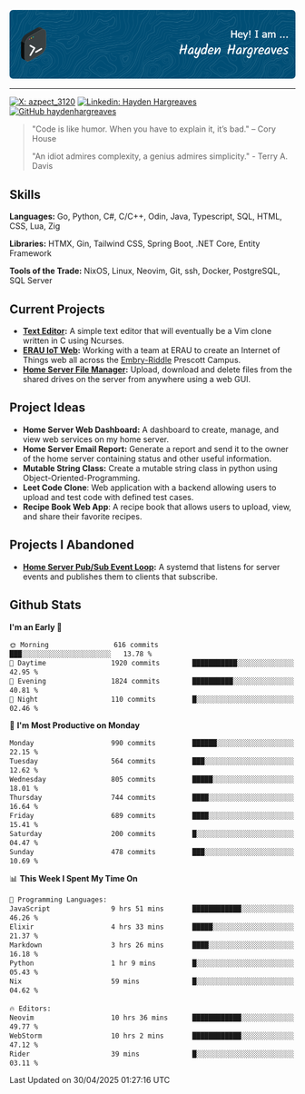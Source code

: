 ![Hayden Hargreaves](./assets/github-header-image.png)

<hr>

[![X: azpect_3120](https://img.shields.io/twitter/follow/azpect_3120?style=social)](https://x.com/azpect_3120)
[![Linkedin: Hayden Hargreaves](https://img.shields.io/badge/-Hayden%20Hargreaves-blue?style=flat-square&logo=Linkedin&logoColor=white&link=https://www.linkedin.com/in/hayden-hargreaves-37b2802a4/)](https://www.linkedin.com/in/hayden-hargreaves-37b2802a4/)
[![GitHub haydenhargreaves](https://img.shields.io/github/followers/haydenhargreaves?label=follow&style=social)](https://github.com/haydenhargreaves)

> "Code is like humor. When you have to explain it, it’s bad." – Cory House
> 
> "An idiot admires complexity, a genius admires simplicity." - Terry A. Davis

## Skills
**Languages:** Go, Python, C#, C/C++, Odin, Java, Typescript, SQL, HTML, CSS, Lua, Zig

**Libraries:** HTMX, Gin, Tailwind CSS, Spring Boot, .NET Core, Entity Framework

**Tools of the Trade:** NixOS, Linux, Neovim, Git, ssh, Docker, PostgreSQL, SQL Server


## Current Projects 
- **[Text Editor](https://github.com/haydenhargreaves/TextEditor):** A simple text editor that will eventually be a Vim clone written in C using Ncurses.
- **[ERAU IoT Web](https://github.com/haydenhargreaves/InternetOfThings):** Working with a team at ERAU to create an Internet of Things web all across the [Embry-Riddle](https://erau.edu) Prescott Campus.
- **[Home Server File Manager](https://github.com/haydenhargreaves/ServerFileManager):** Upload, download and delete files from the shared drives on the server from anywhere using a web GUI.


## Project Ideas
- **Home Server Web Dashboard:** A dashboard to create, manage, and view web services on my home server.
- **Home Server Email Report:** Generate a report and send it to the owner of the home server containing status and other useful information.
- **Mutable String Class:** Create a mutable string class in python using Object-Oriented-Programming.
- **Leet Code Clone**: Web application with a backend allowing users to upload and test code with defined test cases.
- **Recipe Book Web App**: A recipe book that allows users to upload, view, and share their favorite recipes.

## Projects I Abandoned 
- **[Home Server Pub/Sub Event Loop](https://github.com/haydenhargreaves/TCPNotificationManager):** A systemd that listens for server events and publishes them to clients that subscribe.


## Github Stats

<!--START_SECTION:waka-->
**I'm an Early 🐤** 

```text
🌞 Morning                616 commits         ███░░░░░░░░░░░░░░░░░░░░░░   13.78 % 
🌆 Daytime                1920 commits        ███████████░░░░░░░░░░░░░░   42.95 % 
🌃 Evening                1824 commits        ██████████░░░░░░░░░░░░░░░   40.81 % 
🌙 Night                  110 commits         █░░░░░░░░░░░░░░░░░░░░░░░░   02.46 % 
```
📅 **I'm Most Productive on Monday** 

```text
Monday                   990 commits         ██████░░░░░░░░░░░░░░░░░░░   22.15 % 
Tuesday                  564 commits         ███░░░░░░░░░░░░░░░░░░░░░░   12.62 % 
Wednesday                805 commits         █████░░░░░░░░░░░░░░░░░░░░   18.01 % 
Thursday                 744 commits         ████░░░░░░░░░░░░░░░░░░░░░   16.64 % 
Friday                   689 commits         ████░░░░░░░░░░░░░░░░░░░░░   15.41 % 
Saturday                 200 commits         █░░░░░░░░░░░░░░░░░░░░░░░░   04.47 % 
Sunday                   478 commits         ███░░░░░░░░░░░░░░░░░░░░░░   10.69 % 
```


📊 **This Week I Spent My Time On** 

```text
💬 Programming Languages: 
JavaScript               9 hrs 51 mins       ████████████░░░░░░░░░░░░░   46.26 % 
Elixir                   4 hrs 33 mins       █████░░░░░░░░░░░░░░░░░░░░   21.37 % 
Markdown                 3 hrs 26 mins       ████░░░░░░░░░░░░░░░░░░░░░   16.18 % 
Python                   1 hr 9 mins         █░░░░░░░░░░░░░░░░░░░░░░░░   05.43 % 
Nix                      59 mins             █░░░░░░░░░░░░░░░░░░░░░░░░   04.62 % 

🔥 Editors: 
Neovim                   10 hrs 36 mins      ████████████░░░░░░░░░░░░░   49.77 % 
WebStorm                 10 hrs 2 mins       ████████████░░░░░░░░░░░░░   47.12 % 
Rider                    39 mins             █░░░░░░░░░░░░░░░░░░░░░░░░   03.11 % 
```


 Last Updated on 30/04/2025 01:27:16 UTC
<!--END_SECTION:waka-->
